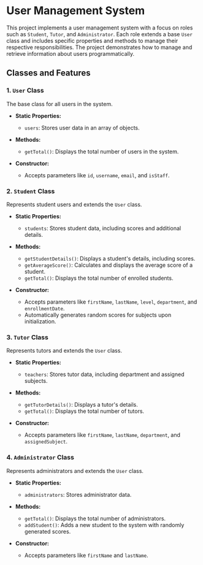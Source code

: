 # User Management System

This project implements a user management system with a focus on roles such as `Student`, `Tutor`, and `Administrator`. Each role extends a base `User` class and includes specific properties and methods to manage their respective responsibilities. The project demonstrates how to manage and retrieve information about users programmatically.

## Classes and Features

### 1. `User` Class
The base class for all users in the system.

- **Static Properties:**
  - `users`: Stores user data in an array of objects.
  
- **Methods:**
  - `getTotal()`: Displays the total number of users in the system.
  
- **Constructor:**
  - Accepts parameters like `id`, `username`, `email`, and `isStaff`.

### 2. `Student` Class
Represents student users and extends the `User` class.

- **Static Properties:**
  - `students`: Stores student data, including scores and additional details.

- **Methods:**
  - `getStudentDetails()`: Displays a student's details, including scores.
  - `getAverageScore()`: Calculates and displays the average score of a student.
  - `getTotal()`: Displays the total number of enrolled students.
  
- **Constructor:**
  - Accepts parameters like `firstName`, `lastName`, `level`, `department`, and `enrollmentDate`.
  - Automatically generates random scores for subjects upon initialization.

### 3. `Tutor` Class
Represents tutors and extends the `User` class.

- **Static Properties:**
  - `teachers`: Stores tutor data, including department and assigned subjects.
  
- **Methods:**
  - `getTutorDetails()`: Displays a tutor's details.
  - `getTotal()`: Displays the total number of tutors.
  
- **Constructor:**
  - Accepts parameters like `firstName`, `lastName`, `department`, and `assignedSubject`.

### 4. `Administrator` Class
Represents administrators and extends the `User` class.

- **Static Properties:**
  - `administrators`: Stores administrator data.
  
- **Methods:**
  - `getTotal()`: Displays the total number of administrators.
  - `addStudent()`: Adds a new student to the system with randomly generated scores.

- **Constructor:**
  - Accepts parameters like `firstName` and `lastName`.